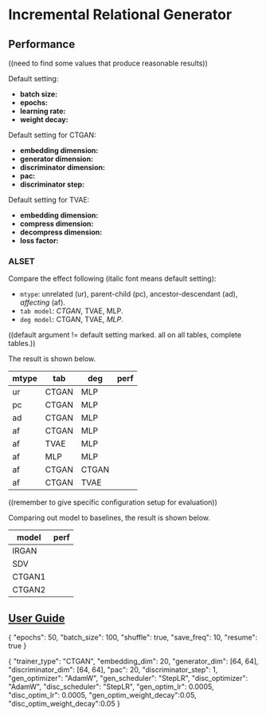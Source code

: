 # Incremental Relational Generator

## Performance

((need to find some values that produce reasonable results))

Default setting:
- **batch size:**
- **epochs:**
- **learning rate:**
- **weight decay:**

Default setting for CTGAN:
- **embedding dimension:**
- **generator dimension:**
- **discriminator dimension:**
- **pac:**
- **discriminator step:**

Default setting for TVAE:
- **embedding dimension:**
- **compress dimension:**
- **decompress dimension:**
- **loss factor:**

### ALSET

Compare the effect following (italic font means default setting):

- `mtype`: unrelated (ur), parent-child (pc), ancestor-descendant (ad), _affecting_ (af).
- `tab model`: _CTGAN_, TVAE, MLP.
- `deg model`: CTGAN, TVAE, _MLP_.

((default argument != default setting marked. all on all tables, complete tables.))

The result is shown below.

| mtype | tab   | deg   | perf |
|-------|-------|-------|------|
| ur    | CTGAN | MLP   |      |
| pc    | CTGAN | MLP   |      |
| ad    | CTGAN | MLP   |      |
| af    | CTGAN | MLP   |      |
| af    | TVAE  | MLP   |      |
| af    | MLP   | MLP   |      |
| af    | CTGAN | CTGAN |      |
| af    | CTGAN | TVAE  |      |

((remember to give specific configuration setup for evaluation))

Comparing out model to baselines, the result is shown below.

| model  | perf |
|--------|------|
| IRGAN  |      |
| SDV    |      |
| CTGAN1 |      |
| CTGAN2 |      |

## [User Guide](./docs/UserGuide.md)


{
  "epochs": 50,
  "batch_size": 100,
  "shuffle": true,
  "save_freq": 10,
  "resume": true
}

{
  "trainer_type": "CTGAN",
  "embedding_dim": 20,
  "generator_dim": [64, 64],
  "discriminator_dim": [64, 64],
  "pac": 20,
  "discriminator_step": 1,
  "gen_optimizer": "AdamW",
  "gen_scheduler": "StepLR",
  "disc_optimizer": "AdamW",
  "disc_scheduler": "StepLR",
  "gen_optim_lr": 0.0005,
  "disc_optim_lr": 0.0005,
  "gen_optim_weight_decay":0.05,
  "disc_optim_weight_decay":0.05
}